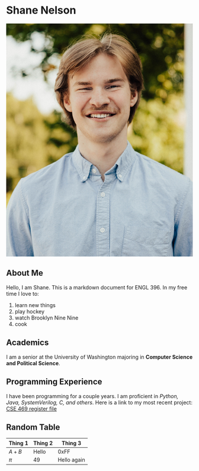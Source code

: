 # Shane Nelson 
![This is me](EU2A0146.jpeg)
## About Me
Hello, I am Shane. This is a markdown document for ENGL 396. In my free time I love to:
1. learn new things
2. play hockey
3. watch Brooklyn Nine Nine
4. cook

## Academics

I am a senior at the University of Washington majoring in **Computer Science and Political Science**.

## Programming Experience

I have been programming for a couple years. I am proficient in <em>Python, Java, SystemVerilog, C, and others</em>. Here is a link to my most recent project: [CSE 469 register file](https://github.com/shanenelson1117/469lab1)

## Random Table 
| Thing 1 | Thing 2 | Thing 3 |
|----------|----------|----------|
| $A+B$ | Hello  | 0xFF |
| $\pi$  | 49  | Hello again  |


